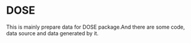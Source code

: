 # DOSE
This is mainly prepare data for DOSE package.And there are some code, data source and data generated by it.
